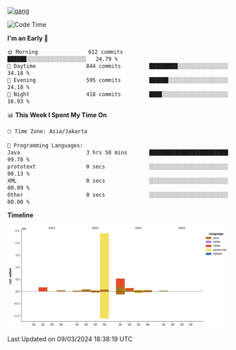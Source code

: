 <!-- [<img src='https://dev.karakun.com/assets/posts/2018-09-16-jc-java-article/3duke_suspects.jpg' alt='java'>](https://github.com/yeahbutstill) -->
[<img src='https://asset-2.tstatic.net/tribunnewswiki/foto/bank/images/Mozart.jpg' alt='gang'>](https://github.com/yeahbutstill)

<!--START_SECTION:waka-->
![Code Time](http://img.shields.io/badge/Code%20Time-2%2C648%20hrs%2015%20mins-blue)

**I'm an Early 🐤** 

```text
🌞 Morning                612 commits         ██████░░░░░░░░░░░░░░░░░░░   24.79 % 
🌆 Daytime                844 commits         █████████░░░░░░░░░░░░░░░░   34.18 % 
🌃 Evening                595 commits         ██████░░░░░░░░░░░░░░░░░░░   24.10 % 
🌙 Night                  418 commits         ████░░░░░░░░░░░░░░░░░░░░░   16.93 % 
```


📊 **This Week I Spent My Time On** 

```text
🕑︎ Time Zone: Asia/Jakarta

💬 Programming Languages: 
Java                     3 hrs 58 mins       █████████████████████████   99.78 % 
prototext                0 secs              ░░░░░░░░░░░░░░░░░░░░░░░░░   00.13 % 
XML                      0 secs              ░░░░░░░░░░░░░░░░░░░░░░░░░   00.09 % 
Other                    0 secs              ░░░░░░░░░░░░░░░░░░░░░░░░░   00.00 % 
```

**Timeline**

![Lines of Code chart](https://raw.githubusercontent.com/yeahbutstill/yeahbutstill/main/assets/bar_graph.png)


 Last Updated on 09/03/2024 18:38:19 UTC
<!--END_SECTION:waka-->
